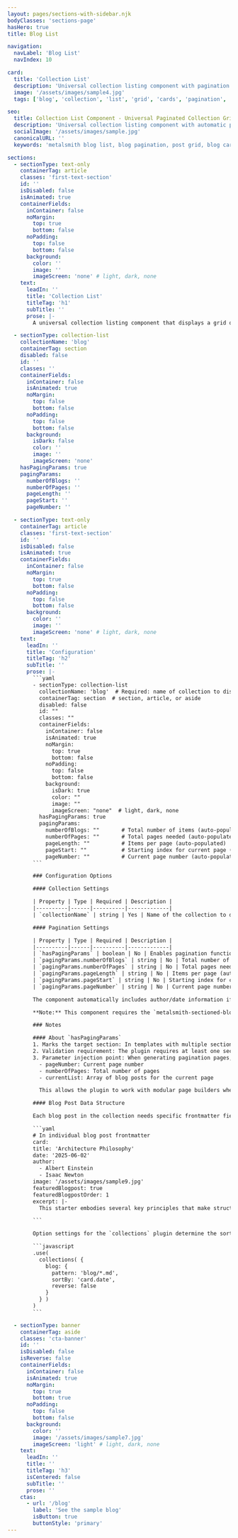 ```yaml
---
layout: pages/sections-with-sidebar.njk
bodyClasses: 'sections-page'
hasHero: true
title: Blog List

navigation:
  navLabel: 'Blog List'
  navIndex: 10

card:
  title: 'Collection List'
  description: 'Universal collection listing component with pagination and card-based layout. Works with any collection (blog, components, etc.).'
  image: '/assets/images/sample4.jpg'
  tags: ['blog', 'collection', 'list', 'grid', 'cards', 'pagination', 'archive']

seo:
  title: Collection List Component - Universal Paginated Collection Grid for Metalsmith
  description: 'Universal collection listing component with automatic pagination, card-based layout, and support for any collection type. Display collections in an organized grid with Metalsmith.'
  socialImage: '/assets/images/sample.jpg'
  canonicalURL: ''
  keywords: 'metalsmith blog list, blog pagination, post grid, blog cards, collection display, paginated blog, blog archive component, metalsmith collections'

sections:
  - sectionType: text-only
    containerTag: article
    classes: 'first-text-section'
    id: ''
    isDisabled: false
    isAnimated: true
    containerFields:
      inContainer: false
      noMargin:
        top: true
        bottom: false
      noPadding:
        top: false
        bottom: false
      background:
        color: ''
        image: ''
        imageScreen: 'none' # light, dark, none
    text:
      leadIn: ''
      title: 'Collection List'
      titleTag: 'h1'
      subTitle: ''
      prose: |-
        A universal collection listing component that displays a grid of items with pagination support. Works with any collection (blog posts, components, products, etc.) and automatically detects available fields like author and date.

  - sectionType: collection-list
    collectionName: 'blog'
    containerTag: section
    disabled: false
    id: ''
    classes: ''
    containerFields:
      inContainer: false
      isAnimated: true
      noMargin:
        top: false
        bottom: false
      noPadding:
        top: false
        bottom: false
      background:
        isDark: false
        color: ''
        image: ''
        imageScreen: 'none'
    hasPagingParams: true
    pagingParams:
      numberOfBlogs: ''
      numberOfPages: ''
      pageLength: ''
      pageStart: ''
      pageNumber: ''

  - sectionType: text-only
    containerTag: article
    classes: 'first-text-section'
    id: ''
    isDisabled: false
    isAnimated: true
    containerFields:
      inContainer: false
      noMargin:
        top: true
        bottom: false
      noPadding:
        top: false
        bottom: false
      background:
        color: ''
        image: ''
        imageScreen: 'none' # light, dark, none
    text:
      leadIn: ''
      title: 'Configuration'
      titleTag: 'h2'
      subTitle: ''
      prose: |-
        ```yaml
        - sectionType: collection-list
          collectionName: 'blog'  # Required: name of collection to display
          containerTag: section  # section, article, or aside
          disabled: false
          id: ""
          classes: ""
          containerFields:
            inContainer: false
            isAnimated: true
            noMargin:
              top: true
              bottom: false
            noPadding:
              top: false
              bottom: false
            background:
              isDark: true
              color: ""
              image: ""
              imageScreen: "none"  # light, dark, none
          hasPagingParams: true
          pagingParams:
            numberOfBlogs: ""       # Total number of items (auto-populated)
            numberOfPages: ""       # Total pages needed (auto-populated)
            pageLength: ""          # Items per page (auto-populated)
            pageStart: ""           # Starting index for current page (auto-populated)
            pageNumber: ""          # Current page number (auto-populated)
        ```

        ### Configuration Options

        #### Collection Settings

        | Property | Type | Required | Description |
        |----------|------|----------|-------------|
        | `collectionName` | string | Yes | Name of the collection to display ('blog', 'components', 'products', etc.) |

        #### Pagination Settings

        | Property | Type | Required | Description |
        |----------|------|----------|-------------|
        | `hasPagingParams` | boolean | No | Enables pagination functionality |
        | `pagingParams.numberOfBlogs` | string | No | Total number of items (auto-populated) |
        | `pagingParams.numberOfPages` | string | No | Total pages needed (auto-populated) |
        | `pagingParams.pageLength` | string | No | Items per page (auto-populated) |
        | `pagingParams.pageStart` | string | No | Starting index for current page (auto-populated) |
        | `pagingParams.pageNumber` | string | No | Current page number (auto-populated) |

        The component automatically includes author/date information if present in collection items.

        **Note:** This component requires the `metalsmith-sectioned-blog-pagination` plugin to calculate and populate pagination parameters automatically.

        ### Notes

        #### About `hasPagingParams`
        1. Marks the target section: In templates with multiple sections, hasPagingParams: true identifies which specific section should receive the pagination metadata (page number, total pages, current list of posts).
        2. Validation requirement: The plugin requires at least one section with hasPagingParams: true in the main template file. If missing, it throws an error: "blog.md must contain a section with  hasPagingParams: true" (src/index.js:50-51).
        3. Parameter injection point: When generating pagination pages, the plugin finds the section with hasPagingParams: true and injects the pagination parameters into that section's params object, including:
          - pageNumber: Current page number
          - numberOfPages: Total number of pages
          - currentList: Array of blog posts for the current page

          This allows the plugin to work with modular page builders where content is organized in sections, ensuring pagination data goes to the correct section rather than being added globally.

        #### Blog Post Data Structure

        Each blog post in the collection needs specific frontmatter fields for the blog-list component to render properly:

        ```yaml
        # In individual blog post frontmatter
        card:
        title: 'Architecture Philosophy'
        date: '2025-06-02'
        author:
          - Albert Einstein
          - Isaac Newton
        image: '/assets/images/sample9.jpg'
        featuredBlogpost: true
        featuredBlogpostOrder: 1
        excerpt: |-
          This starter embodies several key principles that make structured content management both powerful and approachable.

        ```

        Option settings for the `collections` plugin determine the sort order of the cards. In `metalsmith.js`:

        ```javascript
        .use(
          collections( {
            blog: {
              pattern: 'blog/*.md',
              sortBy: 'card.date',
              reverse: false
            }
          } )
        )
        ```

  - sectionType: banner
    containerTag: aside
    classes: 'cta-banner'
    id: ''
    isDisabled: false
    isReverse: false
    containerFields:
      inContainer: false
      isAnimated: true
      noMargin:
        top: true
        bottom: true
      noPadding:
        top: false
        bottom: false
      background:
        color: ''
        image: '/assets/images/sample7.jpg'
        imageScreen: 'light' # light, dark, none
    text:
      leadIn: ''
      title: ''
      titleTag: 'h3'
      isCentered: false
      subTitle: ''
      prose: ''
    ctas:
      - url: '/blog'
        label: 'See the sample blog'
        isButton: true
        buttonStyle: 'primary'
---
```

